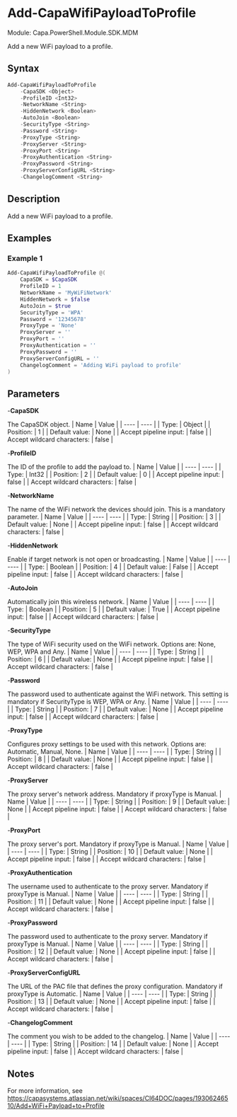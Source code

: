 # Add-CapaWifiPayloadToProfile
Module: Capa.PowerShell.Module.SDK.MDM

Add a new WiFi payload to a profile.

## Syntax

```powershell
Add-CapaWifiPayloadToProfile
	-CapaSDK <Object>
	-ProfileID <Int32>
	-NetworkName <String>
	-HiddenNetwork <Boolean>
	-AutoJoin <Boolean>
	-SecurityType <String>
	-Password <String>
	-ProxyType <String>
	-ProxyServer <String>
	-ProxyPort <String>
	-ProxyAuthentication <String>
	-ProxyPassword <String>
	-ProxyServerConfigURL <String>
	-ChangelogComment <String>
```

## Description

Add a new WiFi payload to a profile.

## Examples

### Example 1
```powershell
Add-CapaWifiPayloadToProfile @(
	CapaSDK = $CapaSDK
	ProfileID = 1
	NetworkName = 'MyWiFiNetwork'
	HiddenNetwork = $false
	AutoJoin = $true
	SecurityType = 'WPA'
	Password = '12345678'
	ProxyType = 'None'
	ProxyServer = ''
	ProxyPort = ''
	ProxyAuthentication = ''
	ProxyPassword = ''
	ProxyServerConfigURL = ''
	ChangelogComment = 'Adding WiFi payload to profile'
)
```
    

## Parameters

-**CapaSDK**

The CapaSDK object.
| Name | Value |
| ---- | ---- |
| Type: | Object |
| Position: | 1 | 
| Default value: | None | 
| Accept pipeline input: | false | 
| Accept wildcard characters: | false | 

-**ProfileID**

The ID of the profile to add the payload to.
| Name | Value |
| ---- | ---- |
| Type: | Int32 |
| Position: | 2 | 
| Default value: | 0 | 
| Accept pipeline input: | false | 
| Accept wildcard characters: | false | 

-**NetworkName**

The name of the WiFi network the devices should join. This is a mandatory parameter.
| Name | Value |
| ---- | ---- |
| Type: | String |
| Position: | 3 | 
| Default value: | None | 
| Accept pipeline input: | false | 
| Accept wildcard characters: | false | 

-**HiddenNetwork**

Enable if target network is not open or broadcasting.
| Name | Value |
| ---- | ---- |
| Type: | Boolean |
| Position: | 4 | 
| Default value: | False | 
| Accept pipeline input: | false | 
| Accept wildcard characters: | false | 

-**AutoJoin**

Automatically join this wireless network.
| Name | Value |
| ---- | ---- |
| Type: | Boolean |
| Position: | 5 | 
| Default value: | True | 
| Accept pipeline input: | false | 
| Accept wildcard characters: | false | 

-**SecurityType**

The type of WiFi security used on the WiFi network. Options are: None, WEP, WPA and Any.
| Name | Value |
| ---- | ---- |
| Type: | String |
| Position: | 6 | 
| Default value: | None | 
| Accept pipeline input: | false | 
| Accept wildcard characters: | false | 

-**Password**

The password used to authenticate against the WiFi network. This setting is mandatory if SecurityType is WEP, WPA or Any.
| Name | Value |
| ---- | ---- |
| Type: | String |
| Position: | 7 | 
| Default value: | None | 
| Accept pipeline input: | false | 
| Accept wildcard characters: | false | 

-**ProxyType**

Configures proxy settings to be used with this network. Options are: Automatic, Manual, None.
| Name | Value |
| ---- | ---- |
| Type: | String |
| Position: | 8 | 
| Default value: | None | 
| Accept pipeline input: | false | 
| Accept wildcard characters: | false | 

-**ProxyServer**

The proxy server's network address. Mandatory if proxyType is Manual.
| Name | Value |
| ---- | ---- |
| Type: | String |
| Position: | 9 | 
| Default value: | None | 
| Accept pipeline input: | false | 
| Accept wildcard characters: | false | 

-**ProxyPort**

The proxy server's port. Mandatory if proxyType is Manual.
| Name | Value |
| ---- | ---- |
| Type: | String |
| Position: | 10 | 
| Default value: | None | 
| Accept pipeline input: | false | 
| Accept wildcard characters: | false | 

-**ProxyAuthentication**

The username used to authenticate to the proxy server. Mandatory if proxyType is Manual.
| Name | Value |
| ---- | ---- |
| Type: | String |
| Position: | 11 | 
| Default value: | None | 
| Accept pipeline input: | false | 
| Accept wildcard characters: | false | 

-**ProxyPassword**

The password used to authenticate to the proxy server. Mandatory if proxyType is Manual.
| Name | Value |
| ---- | ---- |
| Type: | String |
| Position: | 12 | 
| Default value: | None | 
| Accept pipeline input: | false | 
| Accept wildcard characters: | false | 

-**ProxyServerConfigURL**

The URL of the PAC file that defines the proxy configuration. Mandatory if proxyType is Automatic.
| Name | Value |
| ---- | ---- |
| Type: | String |
| Position: | 13 | 
| Default value: | None | 
| Accept pipeline input: | false | 
| Accept wildcard characters: | false | 

-**ChangelogComment**

The comment you wish to be added to the changelog.
| Name | Value |
| ---- | ---- |
| Type: | String |
| Position: | 14 | 
| Default value: | None | 
| Accept pipeline input: | false | 
| Accept wildcard characters: | false | 


## Notes

For more information, see https://capasystems.atlassian.net/wiki/spaces/CI64DOC/pages/19306246510/Add+WiFi+Payload+to+Profile
